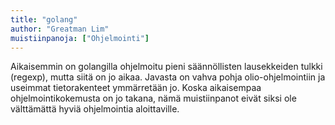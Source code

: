 ```yaml
---
title: "golang"
author: "Greatman Lim"
muistiinpanoja: ["Ohjelmointi"]
---
```


Aikaisemmin on golangilla ohjelmoitu pieni säännöllisten lausekkeiden tulkki (regexp), mutta siitä on jo aikaa. Javasta on vahva pohja olio-ohjelmointiin ja useimmat tietorakenteet ymmärretään jo. Koska aikaisempaa ohjelmointikokemusta on jo takana, nämä muistiinpanot eivät siksi ole välttämättä hyviä ohjelmointia aloittaville.
